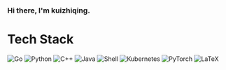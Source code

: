 ### Hi there, I'm kuizhiqing.


# Tech Stack
![Go](https://img.shields.io/badge/go-%2300ADD8.svg?style=for-the-badge&logo=go&logoColor=white)
![Python](https://img.shields.io/badge/python-3670A0?style=for-the-badge&logo=python&logoColor=ffdd54)
![C++](https://img.shields.io/badge/c++-%2300599C.svg?style=for-the-badge&logo=c%2B%2B&logoColor=white) 
![Java](https://img.shields.io/badge/java-%23ED8B00.svg?style=for-the-badge&logo=java&logoColor=white)
![Shell](https://img.shields.io/badge/shell_script-%23121011.svg?style=for-the-badge&logo=gnu-bash&logoColor=white)
![Kubernetes](https://img.shields.io/badge/kubernetes-%23326ce5.svg?style=for-the-badge&logo=kubernetes&logoColor=white)
![PyTorch](https://img.shields.io/badge/PyTorch-%23EE4C2C.svg?style=for-the-badge&logo=PyTorch&logoColor=white)
![LaTeX](https://img.shields.io/badge/latex-%23008080.svg?style=for-the-badge&logo=latex&logoColor=white)

<!--
# GitHub Stats :
![](https://github-readme-stats.vercel.app/api?username=kuizhiqing&theme=vue&hide_border=false&include_all_commits=false&count_private=false)<br/>


---
[![](https://visitcount.itsvg.in/api?id=kuizhiqing&icon=0&color=0)](https://visitcount.itsvg.in)



**kuizhiqing/kuizhiqing** is a ✨ _special_ ✨ repository because its `README.md` (this file) appears on your GitHub profile.

![](https://github-readme-streak-stats.herokuapp.com/?user=kuizhiqing&theme=vue&hide_border=false)<br/>

Here are some ideas to get you started:

- 🔭 I’m currently working on ...
- 🌱 I’m currently learning ...
- 👯 I’m looking to collaborate on ...
- 🤔 I’m looking for help with ...
- 💬 Ask me about ...
- 📫 How to reach me: ...
- 😄 Pronouns: ...
- ⚡ Fun fact: ...
-->
